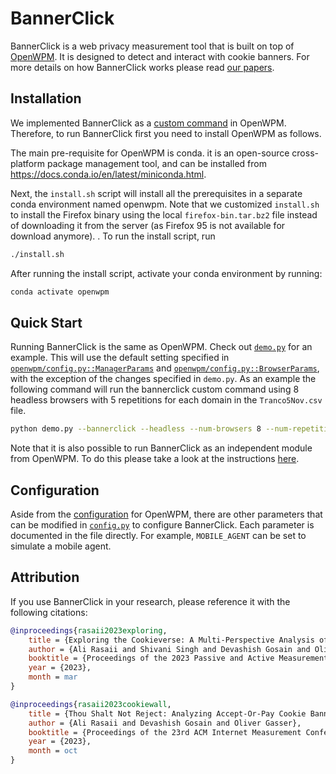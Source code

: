 # BannerClick

BannerClick is a web privacy measurement tool that is built on top of [OpenWPM](https://github.com/openwpm/OpenWPM).
It is designed to detect and interact with cookie banners.
For more details on how BannerClick works please read [our papers](https://bannerclick.github.io/).

## Installation

We implemented BannerClick as a [custom command](https://github.com/openwpm/OpenWPM/blob/master/custom_command.py) in OpenWPM. Therefore, to run BannerClick first you need to install OpenWPM as follows.

The main pre-requisite for OpenWPM is conda. it is an open-source cross-platform package management tool, and can be installed from https://docs.conda.io/en/latest/miniconda.html.

Next, the `install.sh` script will install all the prerequisites in a separate conda environment named openwpm. Note that we customized `install.sh` to install the Firefox binary using the local `firefox-bin.tar.bz2` file instead of downloading it from the server (as Firefox 95 is not available for download anymore).
. To run the install script, run

```bash
./install.sh
```

After running the install script, activate your conda environment by running:

```bash
conda activate openwpm
```

## Quick Start

Running BannerClick is the same as OpenWPM. Check out
[`demo.py`](https://github.com/bannerclick/bannerclick/blob/bannerclick_v0.18.0/demo.py) for an example. This will use the default setting specified in
[`openwpm/config.py::ManagerParams`](https://github.com/bannerclick/bannerclick/blob/bannerclick_v0.18.0/openwpm/config.py#L110) and
[`openwpm/config.py::BrowserParams`](https://github.com/bannerclick/bannerclick/blob/bannerclick_v0.18.0/openwpm/config.py#L71), with the exception of the changes
specified in `demo.py`. As an example the following command will run the bannerclick custom command using 8 headless browsers with 5 repetitions for each domain in the `Tranco5Nov.csv` file.

```bash
python demo.py --bannerclick --headless --num-browsers 8 --num-repetitions 5 ./bannerclick/input-files/Tranco5Nov.csv
```

Note that it is also possible to run BannerClick as an independent module from OpenWPM. To do this please take a look at the instructions [here](https://github.com/bannerclick/bannerclick/tree/bannerclick_v0.18.0/bannerclick#banner-detection-package).

## Configuration

Aside from the [configuration](https://github.com/openwpm/OpenWPM/blob/master/docs/Configuration.md) for OpenWPM, there are other parameters that can be modified in [`config.py`](https://github.com/bannerclick/bannerclick/blob/bannerclick_v0.18.0/bannerclick/config.py) to configure BannerClick. Each parameter is documented in the file directly. For example, `MOBILE_AGENT` can be set to simulate a mobile agent.

## Attribution

If you use BannerClick in your research, please reference it with the following citations:

```bibtex
@inproceedings{rasaii2023exploring,
    title = {Exploring the Cookieverse: A Multi-Perspective Analysis of Web Cookies},
    author = {Ali Rasaii and Shivani Singh and Devashish Gosain and Oliver Gasser},
    booktitle = {Proceedings of the 2023 Passive and Active Measurement Conference},
    year = {2023},
    month = mar
}
```

```bibtex
@inproceedings{rasaii2023cookiewall,
    title = {Thou Shalt Not Reject: Analyzing Accept-Or-Pay Cookie Banners on the Web},
    author = {Ali Rasaii and Devashish Gosain and Oliver Gasser},
    booktitle = {Proceedings of the 23rd ACM Internet Measurement Conference},
    year = {2023},
    month = oct
}
```
